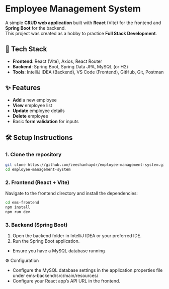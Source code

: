 # Employee Management System

A simple **CRUD web application** built with **React** (Vite) for the frontend and **Spring Boot** for the backend.  
This project was created as a hobby to practice **Full Stack Development**.

## 🚀 Tech Stack

- **Frontend**: React (Vite), Axios, React Router
- **Backend**: Spring Boot, Spring Data JPA, MySQL (or H2)
- **Tools**: IntelliJ IDEA (Backend), VS Code (Frontend), GitHub, Git, Postman

## ✨ Features

- **Add** a new employee
- **View** employee list
- **Update** employee details
- **Delete** employee
- Basic **form validation** for inputs

## 🛠️ Setup Instructions

### 1. Clone the repository

```bash
git clone https://github.com/zeeshanhaydr/employee-management-system.git
cd employee-management-system
```
### 2. Frontend (React + Vite)
Navigate to the frontend directory and install the dependencies:
```bash
cd ems-frontend
npm install
npm run dev
```
### 3. Backend (Spring Boot)
1. Open the backend folder in IntelliJ IDEA or your preferred IDE.
2. Run the Spring Boot application.
 - Ensure you have a MySQL database running

⚙️ Configuration
 - Configure the MySQL database settings in the application.properties file under ems-backend/src/main/resources/
 - Configure your React app’s API URL in the frontend.




